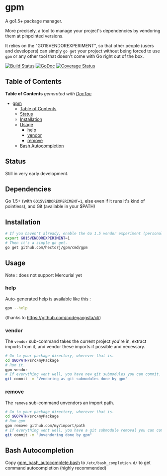# gpm
A go1.5+ package manager.

More precisely, a tool to manage your project's dependencies by vendoring them at pinpointed versions.

It relies on the "GO15VENDOREXPERIMENT", so that other people (users and developers) can simply `go get` your project
 without being forced to use `gpm` or any other tool that doesn't come with Go right out of the box.

[![Build Status](https://travis-ci.org/hectorj/gpm.svg?branch=master)](https://travis-ci.org/hectorj/gpm) [![GoDoc](https://godoc.org/github.com/hectorj/gpm?status.svg)](https://godoc.org/github.com/hectorj/gpm/) [![Coverage Status](https://coveralls.io/repos/hectorj/gpm/badge.svg?branch=master)](https://coveralls.io/r/hectorj/gpm?branch=master)

## Table of Contents

<!-- START doctoc generated TOC please keep comment here to allow auto update -->
<!-- DON'T EDIT THIS SECTION, INSTEAD RE-RUN doctoc TO UPDATE -->
**Table of Contents**  *generated with [DocToc](https://github.com/thlorenz/doctoc)*

- [gpm](#gpm)
  - [Table of Contents](#table-of-contents)
  - [Status](#status)
  - [Installation](#installation)
  - [Usage](#usage)
    - [help](#help)
    - [vendor](#vendor)
    - [remove](#remove)
  - [Bash Autocompletion](#bash-autocompletion)

<!-- END doctoc generated TOC please keep comment here to allow auto update -->

## Status

Still in very early development.

## Dependencies

Go 1.5+ (with `GO15VENDOREXPERIMENT=1`, else even if it runs it's kind of pointless), and Git (available in your $PATH)

## Installation

```bash
# If you haven't already, enable the Go 1.5 vendor experiment (personally that line is in my ~/.bashrc).
export GO15VENDOREXPERIMENT=1
# Then it's a simple go get.
go get github.com/hectorj/gpm/cmd/gpm
```

## Usage

Note : does not support Mercurial yet

### help

Auto-generated help is available like this :

```bash
gpm --help
```

(thanks to https://github.com/codegangsta/cli)

### vendor

The `vendor` sub-command takes the current project you're in, extract imports from it, and vendor these imports if possible and necessary.

```bash
# Go to your package directory, wherever that is.
cd $GOPATH/src/myPackage
# Run it.
gpm vendor
# If everything went well, you have new git submodules you can commit.
git commit -m "Vendoring as git submodules done by gpm"
```

### remove

The `remove` sub-command unvendors an import path.
```bash
# Go to your package directory, wherever that is.
cd $GOPATH/src/myPackage
# Run gpm
gpm remove github.com/my/import/path
# If everything went well, you have a git submodule removal you can commit.
git commit -m "Unvendoring done by gpm"
```

## Bash Autocompletion

Copy [gpm_bash_autocomplete.bash](gpm_bash_autocomplete.bash) to `/etc/bash_completion.d/` to get command autocompletion (highly recommended)

